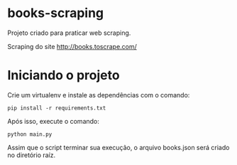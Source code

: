 # books-scraping

Projeto criado para praticar web scraping.

Scraping do site http://books.toscrape.com/

# Iniciando o projeto

Crie um virtualenv e instale as dependências com o comando:

```
pip install -r requirements.txt
```

Após isso, execute o comando:

```
python main.py
```

Assim que o script terminar sua execução, o arquivo books.json será criado no diretório raíz.
